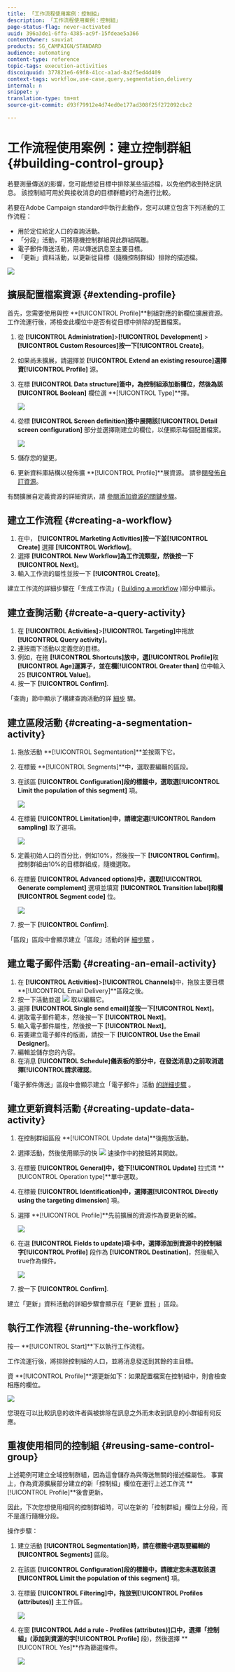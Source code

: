```yaml
---
title: 「工作流程使用案例：控制組」
description: 「工作流程使用案例：控制組」
page-status-flag: never-activated
uuid: 396a3de1-6ffa-4385-ac9f-15fdeae5a366
contentOwner: sauviat
products: SG_CAMPAIGN/STANDARD
audience: automating
content-type: reference
topic-tags: execution-activities
discoiquuid: 377821e6-69f8-41cc-a1ad-8a2f5ed4d409
context-tags: workflow,use-case,query,segmentation,delivery
internal: n
snippet: y
translation-type: tm+mt
source-git-commit: d93f79912e4d74ed0e177ad308f25f272092cbc2

---
```



# 工作流程使用案例：建立控制群組 {#building-control-group}

若要測量傳送的影響，您可能想從目標中排除某些描述檔，以免他們收到特定訊息。 該控制組可用於與接收消息的目標群體的行為進行比較。

若要在Adobe Campaign standard中執行此動作，您可以建立包含下列活動的工作流程：
* 用於定位給定人口的查詢活動。
* 「分段」活動，可將隨機控制群組與此群組隔離。
* 電子郵件傳送活動，用以傳送訊息至主要目標。
* 「更新」資料活動，以更新從目標（隨機控制群組）排除的描述檔。

![](assets/wkf_control-group.png)

## 擴展配置檔案資源 {#extending-profile}

首先，您需要使用與控 **[!UICONTROL Profile]**制組對應的新欄位擴展資源。 工作流運行後，將檢查此欄位中是否有從目標中排除的配置檔案。

1. 從 **[!UICONTROL Administration]**>**[!UICONTROL Development]** > **[!UICONTROL Custom Resources]**按一下**[!UICONTROL Create]**。
1. 如果尚未擴展，請選擇並 **[!UICONTROL Extend an existing resource]**選擇資**[!UICONTROL Profile]** 源。
1. 在標 **[!UICONTROL Data structure]**簽中，為控制組添加新欄位，然後為該**[!UICONTROL Boolean]** 欄位選 **[!UICONTROL Type]**擇。

   ![](assets/wkf_control-group-profile-field.png)

1. 從標 **[!UICONTROL Screen definition]**簽中展開該**[!UICONTROL Detail screen configuration]** 部分並選擇剛建立的欄位，以便顯示每個配置檔案。

   ![](assets/wkf_control-group-profile-field-screen.png)

1. 儲存您的變更。
1. 更新資料庫結構以發佈擴 **[!UICONTROL Profile]**展資源。 請參[閱發佈自訂資源](../../developing/using/updating-the-database-structure.md#publishing-a-custom-resource)。

有關擴展自定義資源的詳細資訊，請 [參閱添加資源的關鍵步驟](../../developing/using/key-steps-to-add-a-resource.md)。

## 建立工作流程 {#creating-a-workflow}

1. 在中， **[!UICONTROL Marketing Activities]**按一下並**[!UICONTROL Create]** 選擇 **[!UICONTROL Workflow]**。
1. 選擇 **[!UICONTROL New Workflow]**為工作流類型，然後按一下**[!UICONTROL Next]**。
1. 輸入工作流的屬性並按一下 **[!UICONTROL Create]**。

建立工作流的詳細步驟在「生成工作流」( [Building a workflow](../../automating/using/building-a-workflow.md) )部分中顯示。

## 建立查詢活動 {#create-a-query-activity}

1. 在 **[!UICONTROL Activities]**>**[!UICONTROL Targeting]**&#x200B;中拖放 **[!UICONTROL Query activity]**。
1. 連按兩下活動以定義您的目標。
1. 例如，在拖 **[!UICONTROL Shortcuts]**放中，選**[!UICONTROL Profile]**&#x200B;取 **[!UICONTROL Age]**運算子，並在欄**[!UICONTROL Greater than]** 位中輸入25 **[!UICONTROL Value]**。
1. 按一下 **[!UICONTROL Confirm]**.

「查詢」節中顯示了構建查詢活動的詳 [細步](../../automating/using/query.md) 驟。

## 建立區段活動 {#creating-a-segmentation-activity}

1. 拖放活動 **[!UICONTROL Segmentation]**並按兩下它。
1. 在標籤 **[!UICONTROL Segments]**中，選取要編輯的區段。
1. 在該區 **[!UICONTROL Configuration]**段的標籤中，選取選**[!UICONTROL Limit the population of this segment]** 項。

   ![](assets/wkf_control-segment-configuration.png)

1. 在標籤 **[!UICONTROL Limitation]**中，請確定選**[!UICONTROL Random sampling]** 取了選項。

   ![](assets/wkf_control-segment-limitation.png)

1. 定義初始人口的百分比，例如10%，然後按一下 **[!UICONTROL Confirm]**。 控制群組由10%的目標群組成，隨機選取。
1. 在標籤 **[!UICONTROL Advanced options]**中，選取**[!UICONTROL Generate complement]** 選項並填寫 **[!UICONTROL Transition label]**和欄**[!UICONTROL Segment code]** 位。

   ![](assets/wkf_control-segment-advanced.png)

1. 按一下 **[!UICONTROL Confirm]**.

「區段」區段中會顯示建立「區段」活動的詳 [細步驟](../../automating/using/segmentation.md) 。

## 建立電子郵件活動 {#creating-an-email-activity}

1. 在 **[!UICONTROL Activities]**>**[!UICONTROL Channels]**&#x200B;中，拖放主要目標 **[!UICONTROL Email Delivery]**區段之後。
1. 按一下活動並選 ![](assets/edit_darkgrey-24px.png) 取以編輯它。
1. 選擇 **[!UICONTROL Single send email]**並按一下**[!UICONTROL Next]**。
1. 選取電子郵件範本，然後按一下 **[!UICONTROL Next]**。
1. 輸入電子郵件屬性，然後按一下 **[!UICONTROL Next]**。
1. 若要建立電子郵件的版面，請按一下 **[!UICONTROL Use the Email Designer]**。
1. 編輯並儲存您的內容。
1. 在消息 **[!UICONTROL Schedule]**儀表板的部分中，在發送消息}**&#x200B;之前取消選擇[!UICONTROL請求確認&#x200B;**。

「電子郵件傳送」區段中會顯示建立「電子郵件」活動 [的詳細步驟](../../automating/using/email-delivery.md) 。

## 建立更新資料活動 {#creating-update-data-activity}

1. 在控制群組區段 **[!UICONTROL Update data]**後拖放活動。
1. 選擇活動，然後使用顯示的快 ![](assets/edit_darkgrey-24px.png) 速操作中的按鈕將其開啟。
1. 在標籤 **[!UICONTROL General]**中，從下**[!UICONTROL Update]** 拉式清 **[!UICONTROL Operation type]**單中選取。
1. 在標籤 **[!UICONTROL Identification]**中，選擇選**[!UICONTROL Directly using the targeting dimension]** 項。
1. 選擇 **[!UICONTROL Profile]**先前擴展的資源作為要更新的維。

   ![](assets/wkf_control-update-identification.png)

1. 在選 **[!UICONTROL Fields to update]**項卡中，選擇添加到資源中的控制組字**[!UICONTROL Profile]** 段作為 **[!UICONTROL Destination]**，然後輸入true作為條件。

   ![](assets/wkf_control-update-fields-to-update.png)

1. 按一下 **[!UICONTROL Confirm]**.

建立「更新」資料活動的詳細步驟會顯示在「更新 [資料](../../automating/using/update-data.md) 」區段。

## 執行工作流程 {#running-the-workflow}

按一 **[!UICONTROL Start]**下以執行工作流程。

工作流運行後，將排除控制組的人口，並將消息發送到其餘的主目標。

資 **[!UICONTROL Profile]**源更新如下：如果配置檔案在控制組中，則會檢查相應的欄位。

![](assets/wkf_control-group-profile-checked.png)

您現在可以比較訊息的收件者與被排除在訊息之外而未收到訊息的小群組有何反應。

## 重複使用相同的控制組 {#reusing-same-control-group}

上述範例可建立全域控制群組，因為這會儲存為與傳送無關的描述檔屬性。 事實上，作為資源擴展部分建立的新「控制組」欄位在運行上述工作流 **[!UICONTROL Profile]**後會更新。

因此，下次您想使用相同的控制群組時，可以在新的「控制群組」欄位上分段，而不是進行隨機分段。

操作步驟：
1. 建立活動 **[!UICONTROL Segmentation]**時，請在標籤中選取要編輯的**[!UICONTROL Segments]** 區段。
1. 在該區 **[!UICONTROL Configuration]**段的標籤中，請確定您未選取該選**[!UICONTROL Limit the population of this segment]** 項。
1. 在標籤 **[!UICONTROL Filtering]**中，拖放到**[!UICONTROL Profiles (attributes)]** 主工作區。

   ![](assets/wkf_control-group-segment-profiles-attributes.png)

1. 在窗 **[!UICONTROL Add a rule - Profiles (attributes)]**口中，選擇「控制組」(添加到資源的字**[!UICONTROL Profile]** 段)，然後選擇 **[!UICONTROL Yes]**作為篩選條件。

   ![](assets/wkf_control-group-segment-profiles-attributes-field.png)